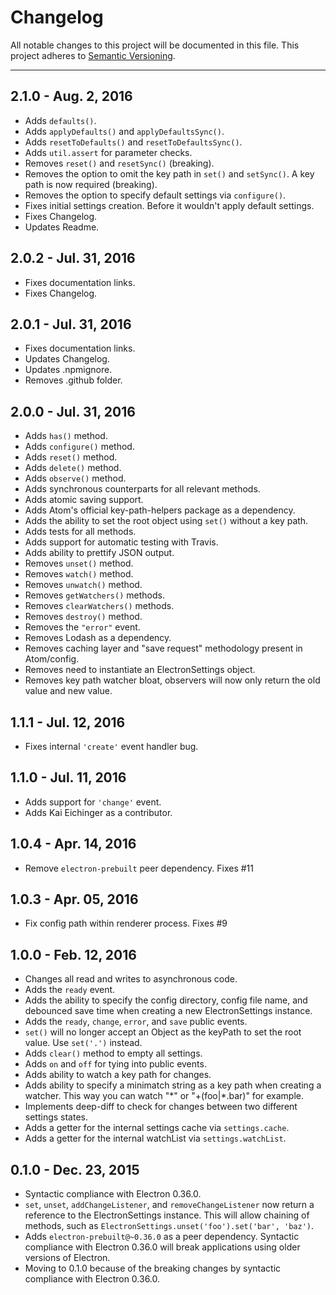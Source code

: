 Changelog
=========
All notable changes to this project will be documented in this file.
This project adheres to [Semantic Versioning](http://semver.org/).

***

2.1.0 - Aug. 2, 2016
--------------------
* Adds `defaults()`.
* Adds `applyDefaults()` and `applyDefaultsSync()`.
* Adds `resetToDefaults()` and `resetToDefaultsSync()`.
* Adds `util.assert` for parameter checks.
* Removes `reset()` and `resetSync()` (breaking).
* Removes the option to omit the key path in `set()` and `setSync()`. A key path is now required (breaking).
* Removes the option to specify default settings via `configure()`.
* Fixes initial settings creation. Before it wouldn't apply default settings.
* Fixes Changelog.
* Updates Readme.

2.0.2 - Jul. 31, 2016
---------------------
* Fixes documentation links.
* Fixes Changelog.

2.0.1 - Jul. 31, 2016
---------------------
* Fixes documentation links.
* Updates Changelog.
* Updates .npmignore.
* Removes .github folder.

2.0.0 - Jul. 31, 2016
---------------------
* Adds `has()` method.
* Adds `configure()` method.
* Adds `reset()` method.
* Adds `delete()` method.
* Adds `observe()` method.
* Adds synchronous counterparts for all relevant methods.
* Adds atomic saving support.
* Adds Atom's official key-path-helpers package as a dependency.
* Adds the ability to set the root object using `set()` without a key path.
* Adds tests for all methods.
* Adds support for automatic testing with Travis.
* Adds ability to prettify JSON output.
* Removes `unset()` method.
* Removes `watch()` method.
* Removes `unwatch()` method.
* Removes `getWatchers()` methods.
* Removes `clearWatchers()` methods.
* Removes `destroy()` method.
* Removes the `"error"` event.
* Removes Lodash as a dependency.
* Removes caching layer and "save request" methodology present in Atom/config.
* Removes need to instantiate an ElectronSettings object.
* Removes key path watcher bloat, observers will now only return the old value and new value.

1.1.1 - Jul. 12, 2016
---------------------
* Fixes internal `'create'` event handler bug.

1.1.0 - Jul. 11, 2016
---------------------
* Adds support for `'change'` event.
* Adds Kai Eichinger as a contributor.

1.0.4 - Apr. 14, 2016
---------------------
* Remove `electron-prebuilt` peer dependency. Fixes #11

1.0.3 - Apr. 05, 2016
---------------------
* Fix config path within renderer process. Fixes #9

1.0.0 - Feb. 12, 2016
---------------------
* Changes all read and writes to asynchronous code.
* Adds the `ready` event.
* Adds the ability to specify the config directory, config file name, and debounced save time when creating a new ElectronSettings instance.
* Adds the `ready`, `change`, `error`, and `save` public events.
* `set()` will no longer accept an Object as the keyPath to set the root value. Use `set('.')` instead.
* Adds `clear()` method to empty all settings.
* Adds `on` and `off` for tying into public events.
* Adds ability to watch a key path for changes.
* Adds ability to specify a minimatch string as a key path when creating a watcher. This way you can watch "\*" or "+(foo|\*.bar)" for example.
* Implements deep-diff to check for changes between two different settings states.
* Adds a getter for the internal settings cache via `settings.cache`.
* Adds a getter for the internal watchList via `settings.watchList`.

0.1.0 - Dec. 23, 2015
---------------------
* Syntactic compliance with Electron 0.36.0.
* `set`, `unset`, `addChangeListener`, and `removeChangeListener` now return a reference to the ElectronSettings instance. This will allow chaining of methods, such as `ElectronSettings.unset('foo').set('bar', 'baz')`.
* Adds `electron-prebuilt@~0.36.0` as a peer dependency. Syntactic compliance with Electron 0.36.0 will break applications using older versions of Electron.
* Moving to 0.1.0 because of the breaking changes by syntactic compliance with Electron 0.36.0.
